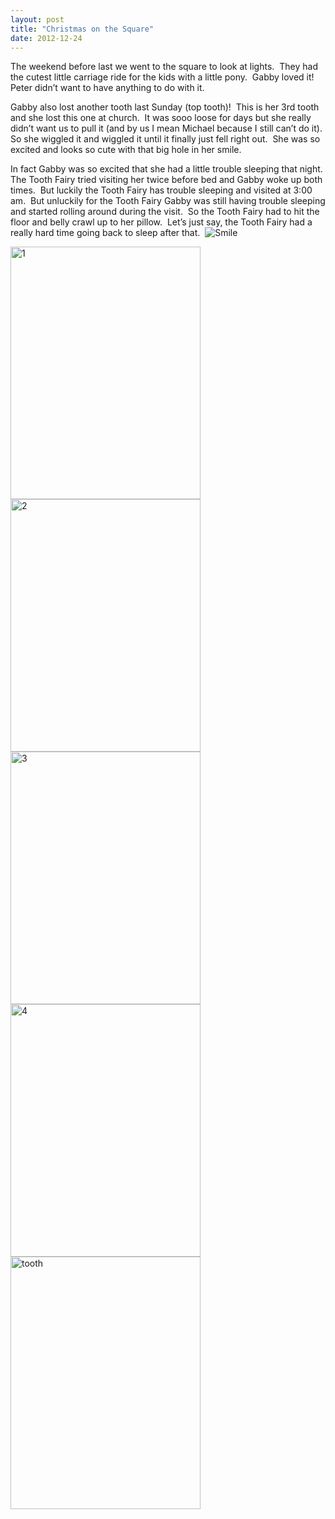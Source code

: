 ```yaml
---
layout: post
title: "Christmas on the Square"
date: 2012-12-24
---
```


<p>The weekend before last we went to the square to look at lights.&#160; They had the cutest little carriage ride for the kids with a little pony.&#160; Gabby loved it!&#160; Peter didn’t want to have anything to do with it.&#160; </p>  <p>Gabby also lost another tooth last Sunday (top tooth)!&#160; This is her 3rd tooth and she lost this one at church.&#160; It was sooo loose for days but she really didn’t want us to pull it (and by us I mean Michael because I still can’t do it).&#160; So she wiggled it and wiggled it until it finally just fell right out.&#160; She was so excited and looks so cute with that big hole in her smile.&#160; </p>  <p>In fact Gabby was so excited that she had a little trouble sleeping that night.&#160; The Tooth Fairy tried visiting her twice before bed and Gabby woke up both times.&#160; But luckily the Tooth Fairy has trouble sleeping and visited at 3:00 am.&#160; But unluckily for the Tooth Fairy Gabby was still having trouble sleeping and started rolling around during the visit.&#160; So the Tooth Fairy had to hit the floor and belly crawl up to her pillow.&#160; Let’s just say, the Tooth Fairy had a really hard time going back to sleep after that.&#160; <img style="border-bottom-style: none; border-left-style: none; border-top-style: none; border-right-style: none" class="wlEmoticon wlEmoticon-smile" alt="Smile" src="/thepaladinos/assets/images/wlEmoticon-smile.png" />&#160;</p>  <p><a href="/thepaladinos/assets/images/1.jpg" target="_blank"><img style="background-image: none; border-right-width: 0px; margin: 0px; padding-left: 0px; padding-right: 0px; display: inline; border-top-width: 0px; border-bottom-width: 0px; border-left-width: 0px; padding-top: 0px" title="1" border="0" alt="1" src="/thepaladinos/assets/images/1_thumb.jpg" width="304" height="404" /></a><a href="/thepaladinos/assets/images/2.jpg" target="_blank"><img style="background-image: none; border-right-width: 0px; margin: 0px; padding-left: 0px; padding-right: 0px; display: inline; border-top-width: 0px; border-bottom-width: 0px; border-left-width: 0px; padding-top: 0px" title="2" border="0" alt="2" src="/thepaladinos/assets/images/2_thumb.jpg" width="304" height="404" /></a><a href="/thepaladinos/assets/images/3.jpg" target="_blank"><img style="background-image: none; border-right-width: 0px; margin: 0px; padding-left: 0px; padding-right: 0px; display: inline; border-top-width: 0px; border-bottom-width: 0px; border-left-width: 0px; padding-top: 0px" title="3" border="0" alt="3" src="/thepaladinos/assets/images/3_thumb.jpg" width="304" height="404" /></a><a href="/thepaladinos/assets/images/4.jpg" target="_blank"><img style="background-image: none; border-right-width: 0px; margin: 0px; padding-left: 0px; padding-right: 0px; display: inline; border-top-width: 0px; border-bottom-width: 0px; border-left-width: 0px; padding-top: 0px" title="4" border="0" alt="4" src="/thepaladinos/assets/images/4_thumb.jpg" width="304" height="404" /></a>     <br /><a href="/thepaladinos/assets/images/tooth.jpg" target="_blank"><img style="background-image: none; border-right-width: 0px; padding-left: 0px; padding-right: 0px; display: inline; border-top-width: 0px; border-bottom-width: 0px; border-left-width: 0px; padding-top: 0px" title="tooth" border="0" alt="tooth" src="/thepaladinos/assets/images/tooth_thumb.jpg" width="304" height="404" /></a></p>

